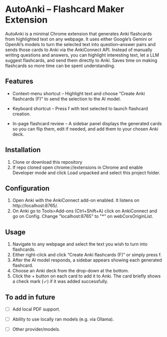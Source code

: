 # AutoAnki – Flashcard Maker Extension

AutoAnki is a minimal Chrome extension that generates Anki flashcards from highlighted text on any webpage. It uses either Google’s Gemini or OpenAI’s models to turn the selected text into question–answer pairs and sends those cards to Anki via the AnkiConnect API. Instead of manually writing questions and answers, you can highlight interesting text, let a LLM suggest flashcards, and send them directly to Anki. Saves time on making flashcards so more time can be spent understanding.

## Features     
- Context-menu shortcut – Highlight text and choose “Create Anki flashcards (F)” to send the selection to the AI model.
  
- Keyboard shortcut – Press f with text selected to launch flashcard creation.
  
- In-page flashcard review – A sidebar panel displays the generated cards so you can flip them, edit if needed, and add them to your chosen Anki deck.

## Installation

1. Clone or download this repository
2. If repo cloned open chrome://extensions in Chrome and enable Developer mode and click Load unpacked and select this project folder.

## Configuration
1. Open  Anki with the AnkiConnect add-on enabled. It listens on http://localhost:8765/.
2. On Anki go to Tools>Add-ons (Ctrl+Shift+A) click on AnkiConnect and go on Config. Change "localhost:8765" to "*" on webCorsOriginList.
   
## Usage

1. Navigate to any webpage and select the text you wish to turn into flashcards.
2. Either right-click and click “Create Anki flashcards (F)” or simply press f.
3. After the AI model responds, a sidebar appears showing each generated flashcard.
4. Choose an Anki deck from the drop-down at the bottom.
5. Click the + button on each card to add it to Anki. The card briefly shows a check mark (✓) if it was added successfully.

## To add in future
- [ ] Add local PDF support.
- [ ] Ability to use locally ran models (e.g. via Ollama).
- [ ] Other provider/models.  






